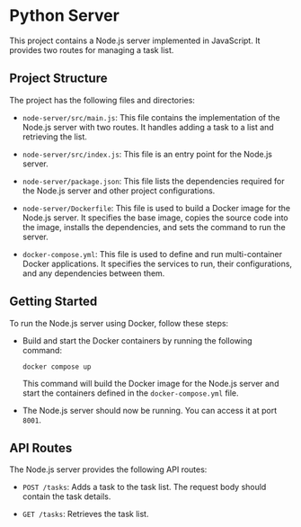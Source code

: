 # Python Server

This project contains a Node.js server implemented in JavaScript. It provides two routes for managing a task list.

## Project Structure

The project has the following files and directories:

- `node-server/src/main.js`: This file contains the implementation of the Node.js server with two routes. It handles adding a task to a list and retrieving the list.

- `node-server/src/index.js`: This file is an entry point for the Node.js server.

- `node-server/package.json`: This file lists the dependencies required for the Node.js server and other project configurations.

- `node-server/Dockerfile`: This file is used to build a Docker image for the Node.js server. It specifies the base image, copies the source code into the image, installs the dependencies, and sets the command to run the server.

- `docker-compose.yml`: This file is used to define and run multi-container Docker applications. It specifies the services to run, their configurations, and any dependencies between them.

## Getting Started

To run the Node.js server using Docker, follow these steps:

- Build and start the Docker containers by running the following command:

  ```shell
  docker compose up
  ```

  This command will build the Docker image for the Node.js server and start the containers defined in the `docker-compose.yml` file.

- The Node.js server should now be running. You can access it at port `8001`.

## API Routes

The Node.js server provides the following API routes:

- `POST /tasks`: Adds a task to the task list. The request body should contain the task details.

- `GET /tasks`: Retrieves the task list.

